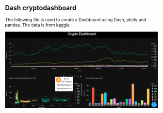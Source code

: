 ## Dash cryptodashboard

The following file is used to create a Dashboard using Dash, plotly and pandas.
The data is from [kaggle](https://www.kaggle.com/datasets/sudalairajkumar/cryptocurrencypricehistory)

![Dashboard](https://raw.githubusercontent.com/Lukas-Forst/100-Days-of-Code/main/Day46/Dashboard_v3.png)
